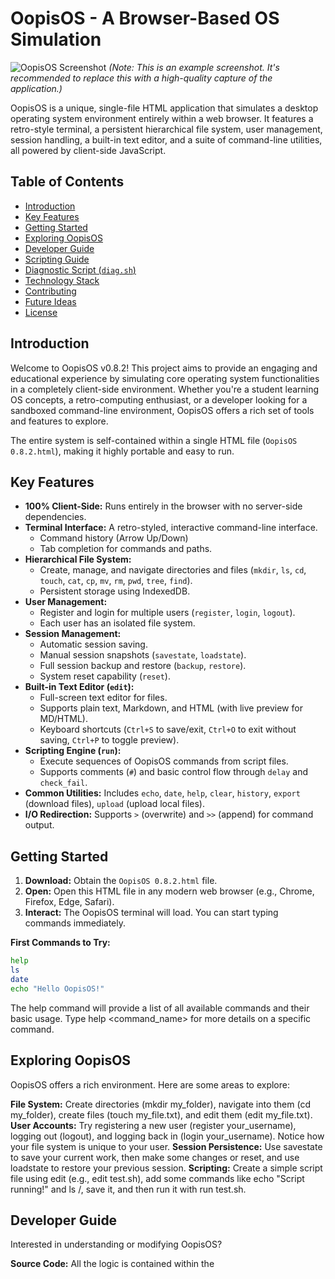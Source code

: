 # OopisOS - A Browser-Based OS Simulation

![OopisOS Screenshot](https://storage.googleapis.com/gemini-prod/images/2024/5/28/a9d29241-8e89-4b6f-87d2-748984920b72.png)
*(Note: This is an example screenshot. It's recommended to replace this with a high-quality capture of the application.)*

OopisOS is a unique, single-file HTML application that simulates a desktop operating system environment entirely within a web browser. It features a retro-style terminal, a persistent hierarchical file system, user management, session handling, a built-in text editor, and a suite of command-line utilities, all powered by client-side JavaScript.

## Table of Contents

- [Introduction](#introduction)
- [Key Features](#key-features)
- [Getting Started](#getting-started)
- [Exploring OopisOS](#exploring-oopisos)
- [Developer Guide](#developer-guide)
- [Scripting Guide](#scripting-guide)
- [Diagnostic Script (`diag.sh`)](#diagnostic-script-diagsh)
- [Technology Stack](#technology-stack)
- [Contributing](#contributing)
- [Future Ideas](#future-ideas)
- [License](#license)

## Introduction

Welcome to OopisOS v0.8.2! This project aims to provide an engaging and educational experience by simulating core operating system functionalities in a completely client-side environment. Whether you're a student learning OS concepts, a retro-computing enthusiast, or a developer looking for a sandboxed command-line environment, OopisOS offers a rich set of tools and features to explore.

The entire system is self-contained within a single HTML file (`OopisOS 0.8.2.html`), making it highly portable and easy to run.

## Key Features

* **100% Client-Side:** Runs entirely in the browser with no server-side dependencies.
* **Terminal Interface:** A retro-styled, interactive command-line interface.
    * Command history (Arrow Up/Down)
    * Tab completion for commands and paths.
* **Hierarchical File System:**
    * Create, manage, and navigate directories and files (`mkdir`, `ls`, `cd`, `touch`, `cat`, `cp`, `mv`, `rm`, `pwd`, `tree`, `find`).
    * Persistent storage using IndexedDB.
* **User Management:**
    * Register and login for multiple users (`register`, `login`, `logout`).
    * Each user has an isolated file system.
* **Session Management:**
    * Automatic session saving.
    * Manual session snapshots (`savestate`, `loadstate`).
    * Full session backup and restore (`backup`, `restore`).
    * System reset capability (`reset`).
* **Built-in Text Editor (`edit`):**
    * Full-screen text editor for files.
    * Supports plain text, Markdown, and HTML (with live preview for MD/HTML).
    * Keyboard shortcuts (`Ctrl+S` to save/exit, `Ctrl+O` to exit without saving, `Ctrl+P` to toggle preview).
* **Scripting Engine (`run`):**
    * Execute sequences of OopisOS commands from script files.
    * Supports comments (`#`) and basic control flow through `delay` and `check_fail`.
* **Common Utilities:** Includes `echo`, `date`, `help`, `clear`, `history`, `export` (download files), `upload` (upload local files).
* **I/O Redirection:** Supports `>` (overwrite) and `>>` (append) for command output.

## Getting Started

1.  **Download:** Obtain the `OopisOS 0.8.2.html` file.
2.  **Open:** Open this HTML file in any modern web browser (e.g., Chrome, Firefox, Edge, Safari).
3.  **Interact:** The OopisOS terminal will load. You can start typing commands immediately.

**First Commands to Try:**

```bash
help
ls
date
echo "Hello OopisOS!"
```

The help command will provide a list of all available commands and their basic usage. Type help <command_name> for more details on a specific command.

## Exploring OopisOS
OopisOS offers a rich environment. Here are some areas to explore:

**File System:** Create directories (mkdir my_folder), navigate into them (cd my_folder), create files (touch my_file.txt), and edit them (edit my_file.txt).
**User Accounts:** Try registering a new user (register your_username), logging out (logout), and logging back in (login your_username). Notice how your file system is unique to your user.
**Session Persistence:** Use savestate to save your current work, then make some changes or reset, and use loadstate to restore your previous session.
**Scripting:** Create a simple script file using edit (e.g., edit test.sh), add some commands like echo "Script running!" and ls /, save it, and then run it with run test.sh.

## Developer Guide
Interested in understanding or modifying OopisOS?

**Source Code:** All the logic is contained within the <script> tags in the OopisOS 0.8.2.html file.
**Core Architecture:** OopisOS is built with a modular JavaScript design using "Manager" objects (e.g., CommandExecutor, FileSystemManager, UserManager).
**CommandExecutor:** Contains the commands object, which maps command names to their handler functions. This is the primary place to add new commands or modify existing ones.
**FileSystemManager:** Handles all file operations and persistence to IndexedDB.

## Adding a New Command:
-Locate the commands object within CommandExecutor.
-Add a new entry with your command name as the key.
-Define a handler: async (args, cmdOptions) => { ... } function for its logic.
-Provide summary, usage, details, and examples metadata for the help system.

##Scripting Guide
Automate tasks in OopisOS by writing scripts.

**Creating Scripts:** Use edit your_script_name.sh.
**Format:** Plain text files, one command per line. Lines starting with # are comments.
**Running Scripts:** run your_script_name.sh.

## Key Scripting Commands:
**echo "message":** Display output.
**delay <milliseconds>:** Pause execution.
**Redirection:** > and >> (e.g., ls > file_list.txt).
**check_fail "<command_string>":** Executes the quoted command. The script continues if the command fails (useful for testing error conditions) and halts if the command succeeds unexpectedly.

## Diagnostic Script (diag.sh)
OopisOS comes with a comprehensive diagnostic script, diag.sh (available in the original source files). This script is designed to:
-Rigorously test core filesystem operations.
-Verify command parsing and execution, including redirection.
-Test error handling using the check_fail command.
-Provide a detailed log of its operations.
-To run it (assuming you have created diag.sh within OopisOS, e.g., at /etc/diag.sh):

```Bash
run /etc/diag.sh
```

This script is an excellent example of advanced scripting within OopisOS and serves as a benchmark for system stability.

## Technology Stack
**Frontend & Logic:** HTML5, CSS3 (Tailwind CSS + Custom CSS for theming), JavaScript (ES6+)
**Data Visualization (in guide/reports):** Chart.js
**Markdown Parsing (in editor):** Marked.js
**Persistent Storage**
**IndexedDB:** For user file systems.
**LocalStorage:** For user credentials and session states.

## Contributing
Contributions to OopisOS are welcome! If you'd like to contribute, please consider the following:
-Fork the repository.
-Create a new branch for your feature or bug fix (git checkout -b feature/your-new-feature).
-Make your changes. Ensure you test them thoroughly, perhaps by writing new test cases for diag.sh or a similar script.
-Update documentation if you're adding new commands or significantly changing behavior.
-Submit a pull request with a clear description of your changes.

### Areas for potential contribution:
-Adding new commands or utilities.
-Enhancing existing command functionalities.
-Improving the UI/UX of the terminal or editor.
-Expanding scripting capabilities (e.g., variables, basic control flow).
-Bug fixes and performance optimizations.

##Future Ideas
-Basic networking simulation (e.g., ping, fetch-like commands).
-More advanced scripting features (variables, simple loops, if/else).
-A very simple graphical element or windowing system (ambitious!).
-Support for more file types in the editor or for execution.
-Enhanced tab-completion intelligence.

## License
This project is distributed under the MIT License. See LICENSE for more information.
